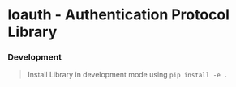 # loauth - Authentication Protocol Library

### Development
> Install Library in development mode using
> `pip install -e .`
